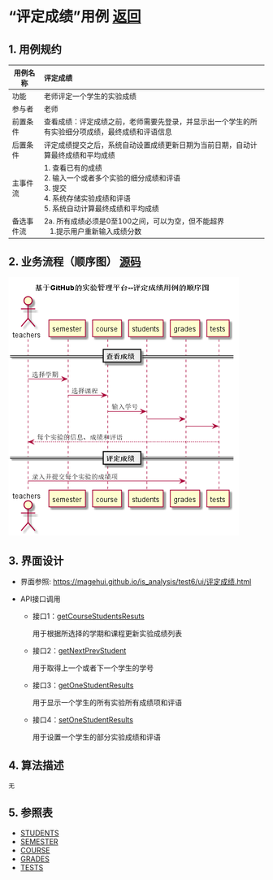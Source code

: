 # “评定成绩”用例 [返回](../README.md)
## 1. 用例规约

|用例名称|评定成绩|
|-------|:-------------|
|功能|老师评定一个学生的实验成绩|
|参与者|老师|
|前置条件|查看成绩：评定成绩之前，老师需要先登录，并显示出一个学生的所有实验细分项成绩，最终成绩和评语信息|
|后置条件| 评定成绩提交之后，系统自动设置成绩更新日期为当前日期，自动计算最终成绩和平均成绩|
|主事件流| 1. 查看已有的成绩 <br/> 2. 输入一个或者多个实验的细分成绩和评语  <br/> 3. 提交  <br/> 4. 系统存储实验成绩和评语<br/> 5. 系统自动计算最终成绩和平均成绩|
|备选事件流|2a. 所有成绩必须是0至100之间，可以为空，但不能超界 <br/>&nbsp;&nbsp; 1.提示用户重新输入成绩分数|


## 2. 业务流程（顺序图） [源码](../src/sequence评定成绩.puml)
![sequence1](../img/sequence评定成绩.png) 

    
## 3. 界面设计
- 界面参照: https://magehui.github.io/is_analysis/test6/ui/评定成绩.html

- API接口调用

    - 接口1：[getCourseStudentsResuts](../interface/getCourseStudentsResuts.md)
        
        用于根据所选择的学期和课程更新实验成绩列表

    - 接口2：[getNextPrevStudent](../interface/getNextPrevStudent.md)
        
        用于取得上一个或者下一个学生的学号
        
    - 接口3：[getOneStudentResults](../interface/getOneStudentResults.md)
        
        用于显示一个学生的所有实验所有成绩项和评语
         
    - 接口4：[setOneStudentResults](../interface/setOneStudentResults.md)
    
        用于设置一个学生的部分实验成绩和评语
    
## 4. 算法描述
    无
    
## 5. 参照表

- [STUDENTS](../数据库设计.md/#STUDENTS)
- [SEMESTER](../数据库设计.md/#SEMESTER)
- [COURSE](../数据库设计.md/#COURSE)
- [GRADES](../数据库设计.md/#GRADES)
- [TESTS](../数据库设计.md/#TESTS)

